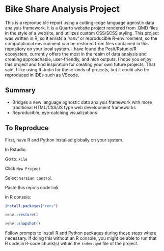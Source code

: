 # Bike Share Analysis Project

This is a reproducible report using a cutting-edge language agnostic data analysis framework. It is a Quarto website project rendered from .QMD files in the style of a website, and utilizes custom CSS/SCSS styling. This project was written in R, so it enlists a *'renv'* or reproducible R-environment, so the computational environment can be restored from files contained in this repository on your local system. I have found the Posit/Rstudio/R ecosystem, currently offers the most in the realm of data analysis and creating approachable, user-friendly, and nice outputs. I hope you enjoy this project and find inspiration for creating your own future projects. That said, I like using Rstudio for these kinds of projects, but it could also be reproduced in IDEs such as VScode.

## Summary

-   Bridges a new language agnostic data analysis framework with more traditional HTML/CSS/JS type web development frameworks
-   Reproducible, eye-catching visualizations

## To Reproduce 

First, have R and Python installed globally on your system.

In Rstudio:

Go to: `File`

Click `New Project`

Select `Version Control`

Paste this repo's code link

in R console:

``` r
install.packages("renv")
```

``` r
renv::restore()
```

``` r
renv::snapshot()
```

Follow prompts to install R and Python packages during these steps where necessary. If doing this without an R console, you might be able to run that R code in R-code chunk(s) within the `index.qmd` file of the project.
